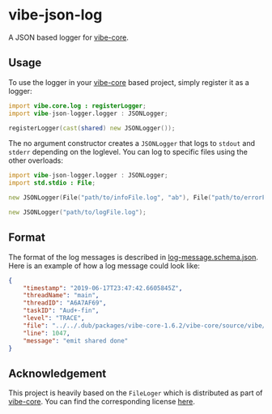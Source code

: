 # vibe-json-log

A JSON based logger for [vibe-core].

## Usage

To use the logger in your [vibe-core] based project, simply register it as a
logger:

```D
import vibe.core.log : registerLogger;
import vibe-json-logger.logger : JSONLogger;

registerLogger(cast(shared) new JSONLogger());
```

The no argument constructor creates a `JSONLogger` that logs to `stdout` and
`stderr` depending on the loglevel. You can log to specific files using the
other overloads:

```D
import vibe-json-logger.logger : JSONLogger;
import std.stdio : File;

new JSONLogger(File("path/to/infoFile.log", "ab"), File("path/to/errorFile.log", "ab"));

new JSONLogger("path/to/logFile.log");

```

## Format

The format of the log messages is described in [log-message.schema.json]. Here
is an example of how a log message could look like:

```json
{
    "timestamp": "2019-06-17T23:47:42.6605845Z",
    "threadName": "main",
    "threadID": "A6A7AF69",
    "taskID": "Aud+-fin",
    "level": "TRACE",
    "file": "../../.dub/packages/vibe-core-1.6.2/vibe-core/source/vibe/core/sync.d",
    "line": 1047,
    "message": "emit shared done"
}
```

## Acknowledgement

This project is heavily based on the `FileLoger` which is distributed as part of
[vibe-core]. You can find the corresponding license [here][vibe-core-license].

[vibe-core]: https://github.com/vibe-d/vibe-core
[log-message.schema.json]: log-message.schema.json
[vibe-core-license]: https://github.com/vibe-d/vibe-core/blob/master/LICENSE.txt
